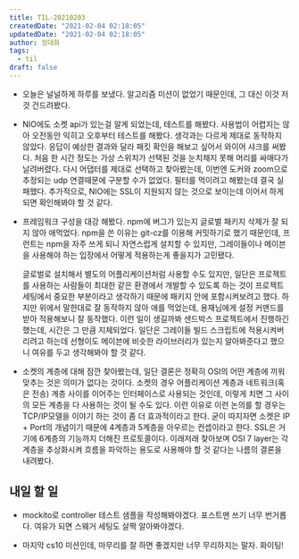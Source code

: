 ```yaml
---
title: TIL-20210203
createdDate: "2021-02-04 02:18:05"
updatedDate: "2021-02-04 02:18:05"
author: 정대화
tags:
  - til
draft: false
---
```


- 오늘은 널널하게 하루를 보냈다. 알고리즘 미션이 없었기 때문인데, 그 대신 이것 저것 건드려봤다.

- NIO에도 소켓 api가 있는걸 알게 되었는데, 테스트를 해봤다. 사용법이 어렵지는 않아 오전동안 익히고 오후부터 테스트를 해봤다. 생각과는 다르게 제대로 동작하지 않았다. 응답이 예상한 결과와 달라 패킷 확인을 해보고 싶어서 와이어 샤크를 써봤다. 처음 한 시간 정도는 가상 스위치가 선택된 것을 눈치채지 못해 머리를 싸매다가 날려버렸다. 다시 어댑터를 제대로 선택하고 찾아봤는데, 이번엔 도커와 zoom으로 추정되는 udp 연결때문에 구분할 수가 없었다. 필터를 먹이려고 해봤는데 결국 실패했다. 추가적으로, NIO에는 SSL이 지원되지 않는 것으로 보이는데 이어서 하게 되면 확인해봐야 할 것 같다.

- 프레임워크 구성을 대강 해봤다. npm에 버그가 있는지 글로벌 패키지 삭제가 잘 되지 않아 애먹었다. npm을 쓴 이유는 git-cz를 이용해 커밋하기로 했기 때문인데, 프런트는 npm을 자주 쓰게 되니 자연스럽게 설치할 수 있지만, 그레이들이나 메이븐을 사용해야 하는 입장에서 어떻게 적용하는게 좋을지가 고민됐다.

  글로벌로 설치해서 별도의 어플리케이션처럼 사용할 수도 있지만, 일단은 프로젝트를 사용하는 사람들이 최대한 같은 환경에서 개발할 수 있도록 하는 것이 프로젝트 세팅에서 중요한 부분이라고 생각하기 때문에 패키지 안에 포함시켜보려고 했다. 하지만 위에서 말한대로 잘 동작하지 않아 애를 먹었는데, 용재님에게 설정 커맨드를 받아 적용해보니 잘 동작했다. 이런 일이 생길까봐 샌드박스 프로젝트에서 진행하긴 했는데, 시간은 그 만큼 지체되었다. 일단은 그레이들 빌드 스크립트에 적용시켜버리려고 하는데 선형이도 메이븐에 비슷한 라이브러리가 있는지 알아봐준다고 했으니 여유를 두고 생각해봐야 할 것 같다.

- 소켓의 계층에 대해 잠깐 찾아봤는데, 일단 결론은 정확히 OSI의 어떤 계층에 끼워맞추는 것은 의미가 없다는 것이다. 소켓의 경우 어플리케이션 계층과 네트워크(혹은 전송) 계층 사이를 이어주는 인터페이스로 사용되는 것인데, 이렇게 치면 그 사이의 모든 계층을 다 사용하는 것이 될 수도 있다. 이런 이유로 이런 논의를 할 경우는 TCP/IP모델을 이야기 하는 것이 좀 더 효과적이라고 한다. 굳이 따지자면 소켓은 IP + Port의 개념이기 때문에 4계층과 5계층을 아우르는 컨셉이라고 한다. SSL은 거기에 6계층의 기능까지 더해진 프로토콜이다. 이래저래 찾아보며 OSI 7 layer는 각 계층을 추상화시켜 흐름을 파악하는 용도로 사용해야 할 것 같다는 나름의 결론을 내려봤다.

## 내일 할 일

- mockito로 controller 테스트 샘플을 작성해봐야겠다. 포스트맨 쓰기 너무 번거롭다. 여유가 되면 스웨거 세팅도 살짝 알아봐야겠다.

- 마지막 cs10 미션인데, 마무리를 잘 하면 좋겠지만 너무 무리하지는 말자. 화이팅!
